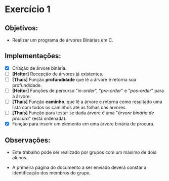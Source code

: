 # Exercício 1

## Objetivos:

- Realizar um programa de árvores Binárias em C.

## Implementações:

- [x] Criação de árvore binária.
- [ ] **[Heitor]** Recepção de árvores já existentes.
- [ ] **[Thaís]** Função **profundidade** que lê a árvore e retorna sua profundidade.
- [ ] **[Heitor]** Funções de percurso "*in-order*", "*pre-order*" e "*pos-order*" para a árvore.
- [ ] **[Thaís]** Função **caminho**, que lê a árvore e retorna como resultado uma lista com todos os caminhos até as folhas das árvores.
- [ ] **[Thaís]** Função para testar se dada árvore é uma "*árvore binária de procura*" (está ordenada).
- [x] Função para inserir um elemento em uma árvore binária de procura.

## Observações:

- Este trabalho pode ser realizado por grupos com um máximo de dois alunos.

- A primeira página do documento a ser enviado deverá constar a identificação dos membros do grupo.